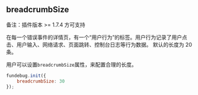 ## breadcrumbSize

备注：插件版本 >= 1.7.4 方可支持

在每一个错误事件的详情页，有一个“用户行为”的标签。用户行为记录了用户点击、用户输入、网络请求、页面跳转、控制台日志等行为数据。
默认的长度为 20 条。

用户可以设置`breadcrumbSize`属性，来配置合理的长度。

```js
fundebug.init({
    breadcrumbSize: 30
});
```